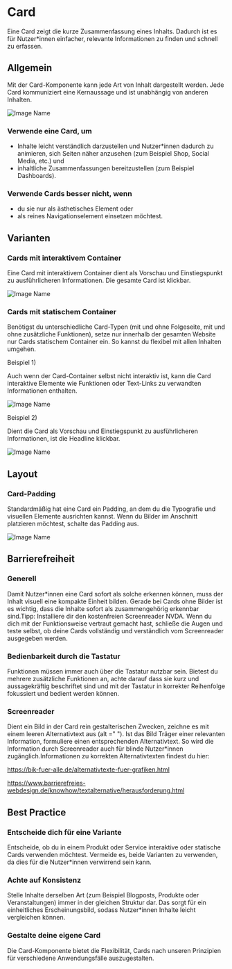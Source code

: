 # Card

Eine Card zeigt die kurze Zusammenfassung eines Inhalts. Dadurch ist es für Nutzer*innen einfacher, relevante Informationen zu finden und schnell zu erfassen.

## Allgemein

Mit der Card-Komponente kann jede Art von Inhalt dargestellt werden. Jede Card kommuniziert eine Kernaussage und ist unabhängig von anderen Inhalten.

![Image Name](assets/3_components/card/cards_allgemein.png)

### Verwende eine Card, um 

*	Inhalte leicht verständlich darzustellen und Nutzer*innen dadurch zu animieren, sich Seiten näher anzusehen (zum Beispiel Shop, Social Media, etc.) und
*	inhaltliche Zusammenfassungen bereitzustellen (zum Beispiel Dashboards).

### Verwende Cards besser nicht, wenn

*	du sie nur als ästhetisches Element oder 
*	als reines Navigationselement einsetzen möchtest.


## Varianten

### Cards mit interaktivem Container

Eine Card mit interaktivem Container dient als Vorschau und Einstiegspunkt zu ausführlicheren Informationen. Die gesamte Card ist klickbar.

![Image Name](assets/3_components/card/card-interactive.png)

### Cards mit statischem Container

Benötigst du unterschiedliche Card-Typen (mit und ohne Folgeseite, mit und ohne zusätzliche Funktionen), setze nur innerhalb der gesamten Website nur Cards statischem Container ein. So kannst du flexibel mit allen Inhalten umgehen.


Beispiel 1)

Auch wenn der Card-Container selbst nicht interaktiv ist, kann die Card interaktive Elemente wie Funktionen oder Text-Links zu verwandten Informationen enthalten.

![Image Name](assets/3_components/card/cards-static-bsp1.png)

Beispiel 2)

Dient die Card als Vorschau und Einstiegspunkt zu ausführlicheren Informationen, ist die Headline klickbar.

![Image Name](assets/3_components/card/cards-static-bsp2.png)

## Layout

### Card-Padding

Standardmäßig hat eine Card ein Padding, an dem du die Typografie und visuellen Elemente ausrichten kannst. Wenn du Bilder im Anschnitt platzieren möchtest, schalte das Padding aus. 

![Image Name](assets/3_components/card/cards-padding.png)

## Barrierefreiheit

### Generell
Damit Nutzer*innen eine Card sofort als solche erkennen können, muss der Inhalt visuell eine kompakte Einheit bilden. Gerade bei Cards ohne Bilder ist es wichtig, dass die Inhalte sofort als zusammengehörig erkennbar sind.Tipp: Installiere dir den kostenfreien Screenreader NVDA. Wenn du dich mit der Funktionsweise vertraut gemacht hast, schließe die Augen und teste selbst, ob deine Cards vollständig und verständlich vom Screenreader ausgegeben werden.

### Bedienbarkeit durch die Tastatur
Funktionen müssen immer auch über die Tastatur nutzbar sein. Bietest du mehrere zusätzliche Funktionen an, achte darauf dass sie kurz und aussagekräftig  beschriftet sind und mit der Tastatur in korrekter Reihenfolge fokussiert und bedient werden können.

### Screenreader
Dient ein Bild in der Card rein gestalterischen Zwecken, zeichne es mit einem leeren Alternativtext aus (alt =" "). Ist das Bild Träger einer relevanten Information, formuliere einen entsprechenden Alternativtext. So wird die Information durch Screenreader auch für blinde Nutzer*innen zugänglich.Informationen zu korrekten Alternativtexten findest du hier:

https://bik-fuer-alle.de/alternativtexte-fuer-grafiken.html

https://www.barrierefreies-webdesign.de/knowhow/textalternative/herausforderung.html

## Best Practice

### Entscheide dich für eine Variante 

Entscheide, ob du in einem Produkt oder Service interaktive oder statische Cards verwenden möchtest. Vermeide es, beide Varianten zu verwenden, da dies für die Nutzer*innen verwirrend sein kann.

### Achte auf Konsistenz

Stelle Inhalte derselben Art (zum Beispiel Blogposts, Produkte oder Veranstaltungen) immer in der gleichen Struktur dar. Das sorgt für ein einheitliches Erscheinungsbild, sodass Nutzer*innen Inhalte leicht vergleichen können.

### Gestalte deine eigene Card

Die Card-Komponente bietet die Flexibilität, Cards nach unseren Prinzipien für verschiedene Anwendungsfälle auszugestalten.  